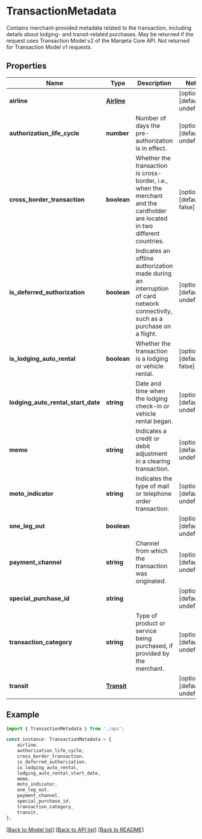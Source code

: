 # TransactionMetadata

Contains merchant-provided metadata related to the transaction, including details about lodging- and transit-related purchases.  May be returned if the request uses Transaction Model v2 of the Marqeta Core API. Not returned for Transaction Model v1 requests.

## Properties

Name | Type | Description | Notes
------------ | ------------- | ------------- | -------------
**airline** | [**Airline**](Airline.md) |  | [optional] [default to undefined]
**authorization_life_cycle** | **number** | Number of days the pre-authorization is in effect. | [optional] [default to undefined]
**cross_border_transaction** | **boolean** | Whether the transaction is cross-border, i.e., when the merchant and the cardholder are located in two different countries. | [optional] [default to false]
**is_deferred_authorization** | **boolean** | Indicates an offline authorization made during an interruption of card network connectivity, such as a purchase on a flight. | [optional] [default to undefined]
**is_lodging_auto_rental** | **boolean** | Whether the transaction is a lodging or vehicle rental. | [optional] [default to false]
**lodging_auto_rental_start_date** | **string** | Date and time when the lodging check-in or vehicle rental began. | [optional] [default to undefined]
**memo** | **string** | Indicates a credit or debit adjustment in a clearing transaction. | [optional] [default to undefined]
**moto_indicator** | **string** | Indicates the type of mail or telephone order transaction. | [optional] [default to undefined]
**one_leg_out** | **boolean** |  | [optional] [default to undefined]
**payment_channel** | **string** | Channel from which the transaction was originated. | [optional] [default to undefined]
**special_purchase_id** | **string** |  | [optional] [default to undefined]
**transaction_category** | **string** | Type of product or service being purchased, if provided by the merchant. | [optional] [default to undefined]
**transit** | [**Transit**](Transit.md) |  | [optional] [default to undefined]

## Example

```typescript
import { TransactionMetadata } from './api';

const instance: TransactionMetadata = {
    airline,
    authorization_life_cycle,
    cross_border_transaction,
    is_deferred_authorization,
    is_lodging_auto_rental,
    lodging_auto_rental_start_date,
    memo,
    moto_indicator,
    one_leg_out,
    payment_channel,
    special_purchase_id,
    transaction_category,
    transit,
};
```

[[Back to Model list]](../README.md#documentation-for-models) [[Back to API list]](../README.md#documentation-for-api-endpoints) [[Back to README]](../README.md)
